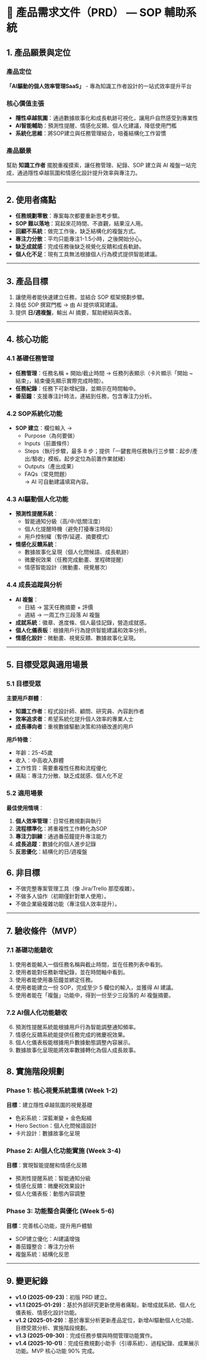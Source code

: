 # 📄 產品需求文件（PRD） — SOP 輔助系統

## 1. 產品願景與定位

### 產品定位
**「AI驅動的個人效率管理SaaS」** - 專為知識工作者設計的一站式效率提升平台

### 核心價值主張
- **隱性卓越氛圍**：通過數據故事化和成長軌跡可視化，讓用戶自然感受到專業性
- **AI智能輔助**：預測性提醒、情感化反饋、個人化建議，降低使用門檻
- **系統化思維**：將SOP建立與任務管理結合，培養結構化工作習慣

### 產品願景
幫助 **知識工作者** 擺脫重複摸索，讓任務管理、紀錄、SOP 建立與 AI 複盤一站完成，通過隱性卓越氛圍和情感化設計提升效率與專注力。

---

## 2. 使用者痛點
- **任務規劃零散**：專案每次都要重新思考步驟。  
- **SOP 難以落地**：寫起來花時間、不直觀，結果沒人用。  
- **回顧不系統**：做完工作後，缺乏結構化的複盤方式。
- **專注力分散**：平均只能專注1-1.5小時，之後開始分心。
- **缺乏成就感**：完成任務後缺乏視覺化反饋和成長軌跡。
- **個人化不足**：現有工具無法根據個人行為模式提供智能建議。

---

## 3. 產品目標
1. 讓使用者能快速建立任務，並結合 SOP 框架規劃步驟。  
2. 降低 SOP 撰寫門檻 → 由 AI 提供填寫建議。  
3. 提供 **日/週複盤**，輸出 AI 摘要，幫助總結與改善。

---

## 4. 核心功能

### 4.1 基礎任務管理
- **任務管理**：任務名稱 + 開始/截止時間 → 任務列表顯示（卡片顯示「開始 ~ 結束」，結束優先顯示實際完成時間）。  
- **任務紀錄**：任務下可新增紀錄，並顯示在時間軸中。  
- **番茄鐘**：支援專注計時法，連結到任務，包含專注力分析。  

### 4.2 SOP系統化功能
- **SOP 建立**：欄位輸入 →  
  - Purpose（為何要做）  
  - Inputs（前置條件）  
  - Steps（執行步驟，最多 8 步；提供「一鍵套用任務執行三步驟：起步/產出/驗收」模板。起步定位為前置作業就緒）  
  - Outputs（產出成果）  
  - FAQs（常見問題）  
  → AI 可自動建議填寫內容。  

### 4.3 AI驅動個人化功能
- **預測性提醒系統**：
  - 智能通知分級（高/中/低關注度）
  - 個人化提醒時機（避免打擾專注時段）
  - 用戶控制權（暫停/延遲、摘要模式）
- **情感化反饋系統**：
  - 數據故事化呈現（個人化問候語、成長軌跡）
  - 微慶祝效果（任務完成動畫、里程碑提醒）
  - 情感智能設計（微動畫、視覺層次）

### 4.4 成長追蹤與分析
- **AI 複盤**：  
  - 日結 → 當天任務摘要 + 評價  
  - 週結 → 一周工作三段落 AI 複盤
- **成就系統**：徽章、進度條、個人最佳記錄，營造成就感。
- **個人化儀表板**：根據用戶行為提供智能建議和效率分析。
- **情感化設計**：微動畫、視覺反饋、數據故事化呈現。

---

## 5. 目標受眾與適用場景

### 5.1 目標受眾
**主要用戶群體**：
- **知識工作者**：程式設計師、顧問、研究員、內容創作者
- **效率追求者**：希望系統化提升個人效率的專業人士
- **成長導向者**：重視數據驅動決策和持續改進的用戶

**用戶特徵**：
- 年齡：25-45歲
- 收入：中高收入群體
- 工作性質：需要重複性任務和流程優化
- 痛點：專注力分散、缺乏成就感、個人化不足

### 5.2 適用場景
**最佳使用情境**：
1. **個人效率管理**：日常任務規劃與執行
2. **流程標準化**：將重複性工作轉化為SOP
3. **專注力訓練**：通過番茄鐘提升專注能力
4. **成長追蹤**：數據化的個人進步記錄
5. **反思優化**：結構化的日/週複盤

## 6. 非目標
- 不做完整專案管理工具（像 Jira/Trello 那麼複雜）。  
- 不做多人協作（初期僅針對單人使用）。  
- 不做企業級複雜功能（專注個人效率提升）。

---

## 7. 驗收條件（MVP）

### 7.1 基礎功能驗收
1. 使用者能輸入一個任務名稱與截止時間，並在任務列表中看到。  
2. 使用者能對任務新增紀錄，並在時間軸中看到。  
3. 使用者能使用番茄鐘並綁定任務。  
4. 使用者能建立一份 SOP，完成至少 5 欄位的輸入，並獲得 AI 建議。  
5. 使用者能在「複盤」功能中，得到一份至少三段落的 AI 複盤摘要。

### 7.2 AI個人化功能驗收
6. 預測性提醒系統能根據用戶行為智能調整通知頻率。
7. 情感化反饋系統能提供任務完成的微慶祝效果。
8. 個人化儀表板能根據用戶數據動態調整內容展示。
9. 數據故事化呈現能將效率數據轉化為個人成長故事。

## 8. 實施階段規劃

### Phase 1: 核心視覺系統重構 (Week 1-2)
**目標**：建立隱性卓越氛圍的視覺基礎
- 色彩系統：深藍漸變 + 金色點綴
- Hero Section：個人化問候語設計
- 卡片設計：數據故事化呈現

### Phase 2: AI個人化功能實施 (Week 3-4)
**目標**：實現智能提醒和情感化反饋
- 預測性提醒系統：智能通知分級
- 情感化反饋：微慶祝效果設計
- 個人化儀表板：動態內容調整

### Phase 3: 功能整合與優化 (Week 5-6)
**目標**：完善核心功能，提升用戶體驗
- SOP建立優化：AI建議增強
- 番茄鐘整合：專注力分析
- 複盤系統：結構化反思

---

## 9. 變更紀錄
- **v1.0 (2025-09-23)**：初版 PRD 建立。
- **v1.1 (2025-01-29)**：基於外部研究更新使用者痛點，新增成就系統、個人化儀表板、情感化設計功能。
- **v1.2 (2025-01-29)**：基於專案分析更新產品定位，新增AI驅動個人化功能、目標受眾分析、實施階段規劃。
- **v1.3 (2025-09-30)**：完成任務步驟與時間管理功能實作。
- **v1.4 (2025-10-01)**：完成任務規劃小助手（引導系統）、過程紀錄、成果展示功能。MVP 核心功能 90% 完成。
